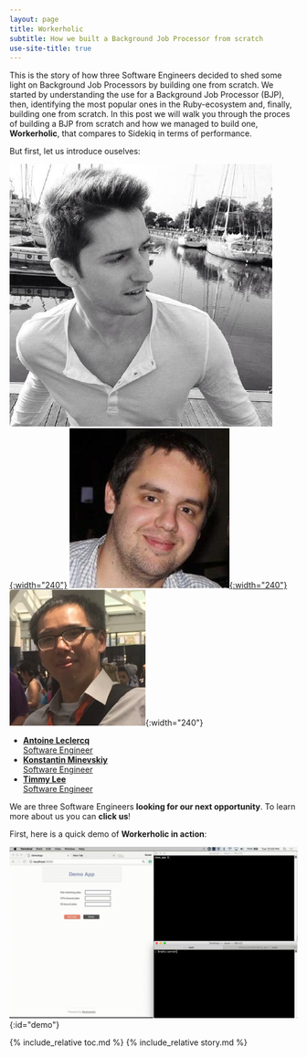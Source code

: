 ```yaml
---
layout: page
title: Workerholic
subtitle: How we built a Background Job Processor from scratch
use-site-title: true
---
```


This is the story of how three Software Engineers decided to shed some light on Background Job Processors by building one from scratch.
We started by understanding the use for a Background Job Processor (BJP), then, identifying the most popular ones in the Ruby-ecosystem and, finally, building one from scratch.
In this post we will walk you through the proces of building a BJP from scratch and how we managed to build one, **Workerholic**, that compares to Sidekiq in terms of performance.

But first, let us introduce ouselves:

[![antoine](img/antoine.jpeg){:width="240"}](https://antoineleclercq.github.io)
[![konstantin](img/konstantin.jpeg){:width="240"}](http://minevskiy.com/)
![timmy](img/timmy.png){:width="240"}

<ul class="team-names">
  <li class="team-member-name">
    <a href="https://antoineleclercq.github.io">
      <strong>Antoine Leclercq</strong>
      <br>
      Software Engineer
    </a>
  </li>
  <li class="team-member-name">
    <a href="http://minevskiy.com/">
      <strong>Konstantin Minevskiy</strong>
      <br>
      Software Engineer
    </a>
  </li>
  <li class="team-member-name">
    <a href="">
      <strong>Timmy Lee</strong>
      <br>
      Software Engineer
    </a>
  </li>
</ul>

We are three Software Engineers **looking for our next opportunity**. To learn more about us you can **click us**!

First, here is a quick demo of **Workerholic in action**:

![demo_workerholic](img/demo_workerholic_0.gif){:id="demo"}

{% include_relative toc.md %}
{% include_relative story.md %}
